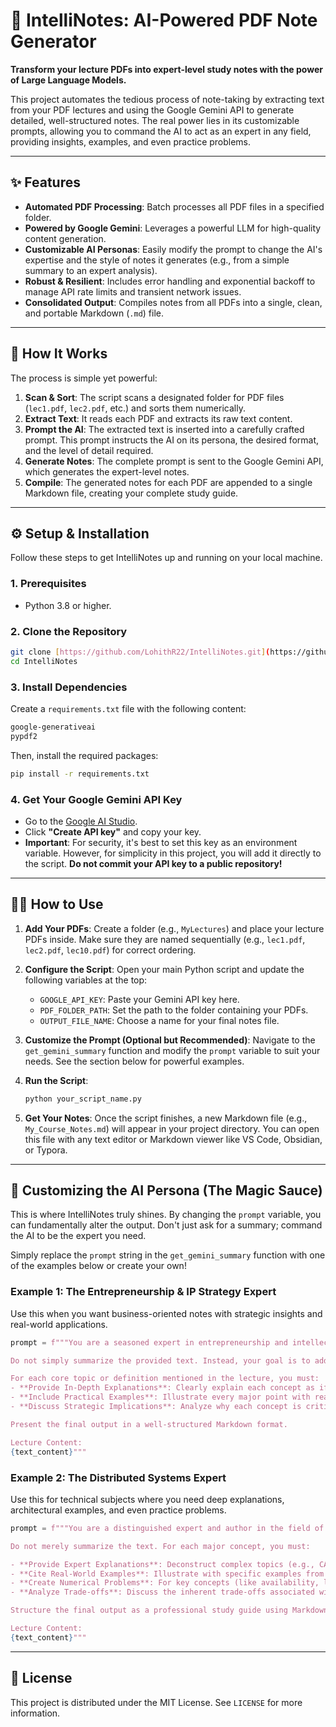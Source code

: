 # 🧠 IntelliNotes: AI-Powered PDF Note Generator

**Transform your lecture PDFs into expert-level study notes with the power of Large Language Models.**

This project automates the tedious process of note-taking by extracting text from your PDF lectures and using the Google Gemini API to generate detailed, well-structured notes. The real power lies in its customizable prompts, allowing you to command the AI to act as an expert in any field, providing insights, examples, and even practice problems.

---

## ✨ Features

- **Automated PDF Processing**: Batch processes all PDF files in a specified folder.
- **Powered by Google Gemini**: Leverages a powerful LLM for high-quality content generation.
- **Customizable AI Personas**: Easily modify the prompt to change the AI's expertise and the style of notes it generates (e.g., from a simple summary to an expert analysis).
- **Robust & Resilient**: Includes error handling and exponential backoff to manage API rate limits and transient network issues.
- **Consolidated Output**: Compiles notes from all PDFs into a single, clean, and portable Markdown (`.md`) file.

---

## 🔧 How It Works

The process is simple yet powerful:

1.  **Scan & Sort**: The script scans a designated folder for PDF files (`lec1.pdf`, `lec2.pdf`, etc.) and sorts them numerically.
2.  **Extract Text**: It reads each PDF and extracts its raw text content.
3.  **Prompt the AI**: The extracted text is inserted into a carefully crafted prompt. This prompt instructs the AI on its persona, the desired format, and the level of detail required.
4.  **Generate Notes**: The complete prompt is sent to the Google Gemini API, which generates the expert-level notes.
5.  **Compile**: The generated notes for each PDF are appended to a single Markdown file, creating your complete study guide.



---

## ⚙️ Setup & Installation

Follow these steps to get IntelliNotes up and running on your local machine.

### 1. Prerequisites

- Python 3.8 or higher.

### 2. Clone the Repository

```bash
git clone [https://github.com/LohithR22/IntelliNotes.git](https://github.com/LohithR22/IntelliNotes.git)
cd IntelliNotes
```

### 3\. Install Dependencies

Create a `requirements.txt` file with the following content:

```txt
google-generativeai
pypdf2
```

Then, install the required packages:

```bash
pip install -r requirements.txt
```

### 4\. Get Your Google Gemini API Key

  - Go to the [Google AI Studio](https://aistudio.google.com/app/apikey).
  - Click **"Create API key"** and copy your key.
  - **Important**: For security, it's best to set this key as an environment variable. However, for simplicity in this project, you will add it directly to the script. **Do not commit your API key to a public repository\!**

-----

## 🏃‍♂️ How to Use

1.  **Add Your PDFs**: Create a folder (e.g., `MyLectures`) and place your lecture PDFs inside. Make sure they are named sequentially (e.g., `lec1.pdf`, `lec2.pdf`, `lec10.pdf`) for correct ordering.

2.  **Configure the Script**: Open your main Python script and update the following variables at the top:

      - `GOOGLE_API_KEY`: Paste your Gemini API key here.
      - `PDF_FOLDER_PATH`: Set the path to the folder containing your PDFs.
      - `OUTPUT_FILE_NAME`: Choose a name for your final notes file.

3.  **Customize the Prompt (Optional but Recommended)**: Navigate to the `get_gemini_summary` function and modify the `prompt` variable to suit your needs. See the section below for powerful examples.

4.  **Run the Script**:

    ```bash
    python your_script_name.py
    ```

5.  **Get Your Notes**: Once the script finishes, a new Markdown file (e.g., `My_Course_Notes.md`) will appear in your project directory. You can open this file with any text editor or Markdown viewer like VS Code, Obsidian, or Typora.

-----

## 🧠 Customizing the AI Persona (The Magic Sauce)

This is where IntelliNotes truly shines. By changing the `prompt` variable, you can fundamentally alter the output. Don't just ask for a summary; command the AI to be the expert you need.

Simply replace the `prompt` string in the `get_gemini_summary` function with one of the examples below or create your own\!

### Example 1: The Entrepreneurship & IP Strategy Expert

Use this when you want business-oriented notes with strategic insights and real-world applications.

```python
prompt = f"""You are a seasoned expert in entrepreneurship and intellectual property (IP) strategy. Your task is to analyze the following lecture content and transform it into a set of comprehensive, expert-level notes.

Do not simply summarize the provided text. Instead, your goal is to add significant value by elaborating on the key concepts with detailed explanations and strategic insights.

For each core topic or definition mentioned in the lecture, you must:
- **Provide In-Depth Explanations**: Clearly explain each concept as if you were mentoring a new entrepreneur.
- **Include Practical Examples**: Illustrate every major point with real-world examples relevant to startups.
- **Discuss Strategic Implications**: Analyze why each concept is critical for a new venture.

Present the final output in a well-structured Markdown format.

Lecture Content:
{text_content}"""
```

### Example 2: The Distributed Systems Expert

Use this for technical subjects where you need deep explanations, architectural examples, and even practice problems.

```python
prompt = f"""You are a distinguished expert and author in the field of distributed systems. Your task is to analyze the following lecture material and expand it into a comprehensive study guide.

Do not merely summarize the text. For each major concept, you must:

- **Provide Expert Explanations**: Deconstruct complex topics (e.g., CAP Theorem, Paxos/Raft) into clear, intuitive explanations.
- **Cite Real-World Examples**: Illustrate with specific examples from large-scale systems (e.g., Google's Spanner, Amazon's DynamoDB).
- **Create Numerical Problems**: For key concepts (like availability, latency, or consensus), you must create and solve a relevant numerical problem.
- **Analyze Trade-offs**: Discuss the inherent trade-offs associated with each concept.

Structure the final output as a professional study guide using Markdown.

Lecture Content:
{text_content}"""
```

-----

## 📜 License

This project is distributed under the MIT License. See `LICENSE` for more information.

```
```